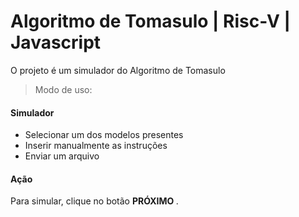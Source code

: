 # Algoritmo de Tomasulo | Risc-V | Javascript

O projeto é um simulador do Algoritmo de Tomasulo

> Modo de uso:
#### Simulador
- Selecionar um dos modelos presentes
- Inserir manualmente as instruções
- Enviar um arquivo
#### Ação
Para simular, clique no botão <b> PRÓXIMO </b>.



